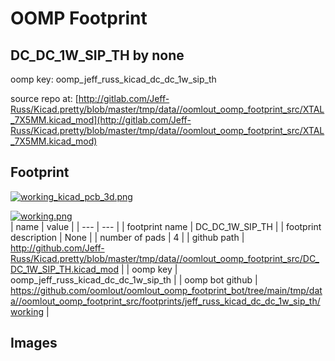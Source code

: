 # OOMP Footprint  
## DC_DC_1W_SIP_TH  by none  
  
oomp key: oomp_jeff_russ_kicad_dc_dc_1w_sip_th  
  
source repo at: [http://gitlab.com/Jeff-Russ/Kicad.pretty/blob/master/tmp/data//oomlout_oomp_footprint_src/XTAL_7X5MM.kicad_mod](http://gitlab.com/Jeff-Russ/Kicad.pretty/blob/master/tmp/data//oomlout_oomp_footprint_src/XTAL_7X5MM.kicad_mod)  
## Footprint  
  
[![working_kicad_pcb_3d.png](working_kicad_pcb_3d_600.png)](working_kicad_pcb_3d.png)  
  
[![working.png](working_600.png)](working.png)  
| name | value | 
| --- | --- | 
| footprint name | DC_DC_1W_SIP_TH | 
| footprint description | None | 
| number of pads | 4 | 
| github path | http://github.com/Jeff-Russ/Kicad.pretty/blob/master/tmp/data//oomlout_oomp_footprint_src/DC_DC_1W_SIP_TH.kicad_mod | 
| oomp key | oomp_jeff_russ_kicad_dc_dc_1w_sip_th | 
| oomp bot github | https://github.com/oomlout/oomlout_oomp_footprint_bot/tree/main/tmp/data//oomlout_oomp_footprint_src/footprints/jeff_russ_kicad_dc_dc_1w_sip_th/working | 
## Images  
